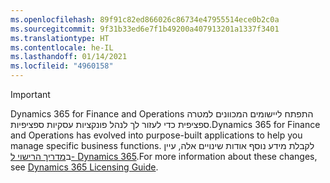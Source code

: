 ```yaml
---
ms.openlocfilehash: 89f91c82ed866026c86734e47955514ece0b2c0a
ms.sourcegitcommit: 9f31b33ed6e7f1b49200a407913201a1337f3401
ms.translationtype: HT
ms.contentlocale: he-IL
ms.lasthandoff: 01/14/2021
ms.locfileid: "4960158"
---
```

> [!IMPORTANT]
> <span data-ttu-id="a777c-101">Dynamics 365 for Finance and Operations התפתח ליישומים המכוונים למטרה ספציפית כדי לעזור לך לנהל פונקציות עסקיות ספציפיות.</span><span class="sxs-lookup"><span data-stu-id="a777c-101">Dynamics 365 for Finance and Operations has evolved into purpose-built applications to help you manage specific business functions.</span></span> <span data-ttu-id="a777c-102">לקבלת מידע נוסף אודות שינויים אלה, עיין ב[מדריך הרישוי ל- Dynamics 365](https://go.microsoft.com/fwlink/p/?LinkId=866544).</span><span class="sxs-lookup"><span data-stu-id="a777c-102">For more information about these changes, see [Dynamics 365 Licensing Guide](https://go.microsoft.com/fwlink/p/?LinkId=866544).</span></span>
 
